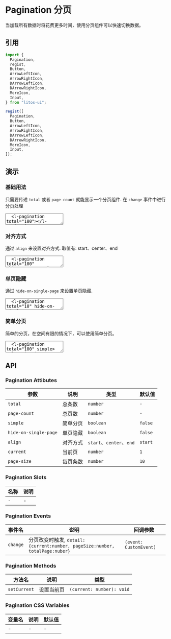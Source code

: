 # Pagination 分页

当加载所有数据时将花费更多时间，使用分页组件可以快速切换数据。

## 引用

```js
import {
  Pagination,
  regist,
  Button,
  ArrowLeftIcon,
  ArrowRightIcon,
  DArrowLeftIcon,
  DArrowRightIcon,
  MoreIcon,
  Input,
} from "litos-ui";

regist([
  Pagination,
  Button,
  ArrowLeftIcon,
  ArrowRightIcon,
  DArrowLeftIcon,
  DArrowRightIcon,
  MoreIcon,
  Input,
]);
```

## 演示

### 基础用法

只需要传递 `total` 或者 `page-count` 就能显示一个分页组件. 在 `change` 事件中进行分页处理

<ClientOnly>
<l-code-preview>
<textarea lang="html">
  <l-pagination total="100"></l-pagination>
</textarea>
</l-code-preview>
</ClientOnly>

### 对齐方式

通过 `align` 来设置对齐方式. 取值有: start、center、end

<ClientOnly>
<l-code-preview>
<textarea lang="html">
  <l-pagination total="100" align="start"></l-pagination>
  <hr/>
  <l-pagination total="100" align="center"></l-pagination>
  <hr/>
  <l-pagination total="100" align="end"></l-pagination>
</textarea>
</l-code-preview>
</ClientOnly>

### 单页隐藏

通过 `hide-on-single-page` 来设置单页隐藏.

<ClientOnly>
<l-code-preview>
<textarea lang="html">
  <l-pagination total="10" hide-on-single-page></l-pagination>
</textarea>
</l-code-preview>
</ClientOnly>

### 简单分页

简单的分页，在空间有限的情况下，可以使用简单分页。

<ClientOnly>
<l-code-preview>
<textarea lang="html">
  <l-pagination total="100" simple></l-pagination>
</textarea>
</l-code-preview>
</ClientOnly>

## API

### Pagination Attibutes

<!-- prettier-ignore -->
| 参数 | 说明 | 类型 | 默认值 |
| --- | --- | --- | --- |
| `total` | 总条数 | `number` | `-` |
| `page-count` | 总页数 | `number` | `-` |
| `simple` | 简单分页 | `boolean` | `false` |
| `hide-on-single-page` | 单页隐藏 | `boolean` | `false` |
| `align` | 对齐方式 | `start`、`center`、`end` | `start` |
| `current` | 当前页 | `number` | `1` |
| `page-size` | 每页条数 | `number` | `10` |

### Pagination Slots

<!-- prettier-ignore -->
| 名称 | 说明 |
| --- | --- |
| `-` | - |

### Pagination Events

<!-- prettier-ignore -->
| 事件名 | 说明 | 回调参数 |
| --- | --- | --- |
| `change` | 分页改变时触发, `detail:{current:number, pageSize:number, totalPage:nuber}` | `(event: CustomEvent)` |

### Pagination Methods

<!-- prettier-ignore -->
| 方法名 | 说明 | 类型 |
| --- | --- | --- |
| `setCurrent` | 设置当前页 | `(current: number): void` |

### Pagination CSS Variables

<!-- prettier-ignore -->
| 变量名 | 说明 | 默认值 |
| --- | --- | --- |
| - | - | - |
